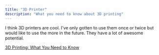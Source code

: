 ```yaml
---
title: "3D Printer"
description: "What you need to know about 3D printing"
---
```



I think 3D printers are cool. I've only gotten to use them once or twice but would like to use the more in the future. They have a lot of awesome potential.

[3D Printing: What You Need to Know](https://www.pcmag.com/article2/0,2817,2394720,00.asp)
